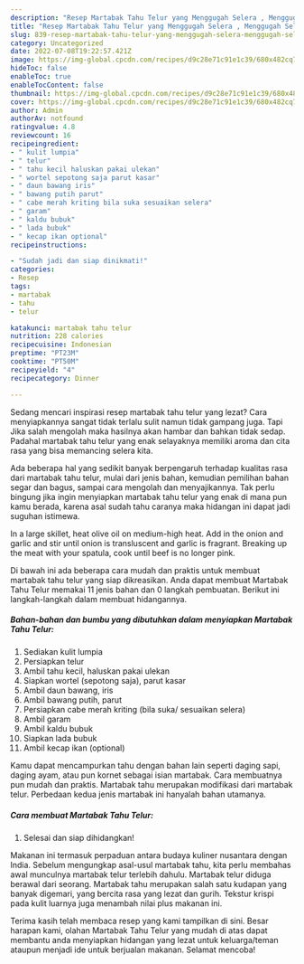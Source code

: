 ```yaml
---
description: "Resep Martabak Tahu Telur yang Menggugah Selera , Menggugah Selera"
title: "Resep Martabak Tahu Telur yang Menggugah Selera , Menggugah Selera"
slug: 839-resep-martabak-tahu-telur-yang-menggugah-selera-menggugah-selera
category: Uncategorized
date: 2022-07-08T19:22:57.421Z
image: https://img-global.cpcdn.com/recipes/d9c28e71c91e1c39/680x482cq70/martabak-tahu-telur-foto-resep-utama.jpg
hideToc: false
enableToc: true
enableTocContent: false
thumbnail: https://img-global.cpcdn.com/recipes/d9c28e71c91e1c39/680x482cq70/martabak-tahu-telur-foto-resep-utama.jpg
cover: https://img-global.cpcdn.com/recipes/d9c28e71c91e1c39/680x482cq70/martabak-tahu-telur-foto-resep-utama.jpg
author: Admin
authorAv: notfound
ratingvalue: 4.8
reviewcount: 16
recipeingredient:
- " kulit lumpia"
- " telur"
- " tahu kecil haluskan pakai ulekan"
- " wortel sepotong saja parut kasar"
- " daun bawang iris"
- " bawang putih parut"
- " cabe merah kriting bila suka sesuaikan selera"
- " garam"
- " kaldu bubuk"
- " lada bubuk"
- " kecap ikan optional"
recipeinstructions:

- "Sudah jadi dan siap dinikmati!"
categories:
- Resep
tags:
- martabak
- tahu
- telur

katakunci: martabak tahu telur 
nutrition: 228 calories
recipecuisine: Indonesian
preptime: "PT23M"
cooktime: "PT50M"
recipeyield: "4"
recipecategory: Dinner

---
```



Sedang mencari inspirasi resep martabak tahu telur yang lezat? Cara menyiapkannya sangat tidak terlalu sulit namun tidak gampang juga. Tapi Jika salah mengolah maka hasilnya akan hambar dan bahkan tidak sedap. Padahal martabak tahu telur yang enak selayaknya memiliki aroma dan cita rasa yang bisa memancing selera kita.


Ada beberapa hal yang sedikit banyak berpengaruh terhadap kualitas rasa dari martabak tahu telur, mulai dari jenis bahan, kemudian pemilihan bahan segar dan bagus, sampai cara mengolah dan menyajikannya. Tak perlu bingung jika ingin menyiapkan martabak tahu telur yang enak di mana pun kamu berada, karena asal sudah tahu caranya maka hidangan ini dapat jadi suguhan istimewa.

In a large skillet, heat olive oil on medium-high heat. Add in the onion and garlic and stir until onion is transluscent and garlic is fragrant. Breaking up the meat with your spatula, cook until beef is no longer pink.


Di bawah ini ada beberapa cara mudah dan praktis untuk membuat martabak tahu telur yang siap dikreasikan. Anda dapat membuat Martabak Tahu Telur memakai 11 jenis bahan dan 0 langkah pembuatan. Berikut ini langkah-langkah dalam membuat hidangannya.

<!--inarticleads1-->

##### Bahan-bahan dan bumbu yang dibutuhkan dalam menyiapkan Martabak Tahu Telur:

1. Sediakan  kulit lumpia
1. Persiapkan  telur
1. Ambil  tahu kecil, haluskan pakai ulekan
1. Siapkan  wortel (sepotong saja), parut kasar
1. Ambil  daun bawang, iris
1. Ambil  bawang putih, parut
1. Persiapkan  cabe merah kriting (bila suka/ sesuaikan selera)
1. Ambil  garam
1. Ambil  kaldu bubuk
1. Siapkan  lada bubuk
1. Ambil  kecap ikan (optional)


Kamu dapat mencampurkan tahu dengan bahan lain seperti daging sapi, daging ayam, atau pun kornet sebagai isian martabak. Cara membuatnya pun mudah dan praktis. Martabak tahu merupakan modifikasi dari martabak telur. Perbedaan kedua jenis martabak ini hanyalah bahan utamanya. 

<!--inarticleads2-->

##### Cara membuat Martabak Tahu Telur:


1. Selesai dan siap dihidangkan!

Makanan ini termasuk perpaduan antara budaya kuliner nusantara dengan India. Sebelum mengungkap asal-usul martabak tahu, kita perlu membahas awal munculnya martabak telur terlebih dahulu. Martabak telur diduga berawal dari seorang. Martabak tahu merupakan salah satu kudapan yang banyak digemari, yang bercita rasa yang lezat dan gurih. Tekstur krispi pada kulit luarnya juga menambah nilai plus makanan ini. 

Terima kasih telah membaca resep yang kami tampilkan di sini. Besar harapan kami, olahan Martabak Tahu Telur yang mudah di atas dapat membantu anda menyiapkan hidangan yang lezat untuk keluarga/teman ataupun menjadi ide untuk berjualan makanan. Selamat mencoba!
